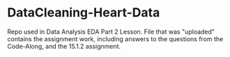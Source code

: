 # DataCleaning-Heart-Data
Repo used in Data Analysis EDA Part 2 Lesson.
File that was "uploaded" contains the assignment work, including answers to the questions from the Code-Along, and the 15.1.2 assignment.
